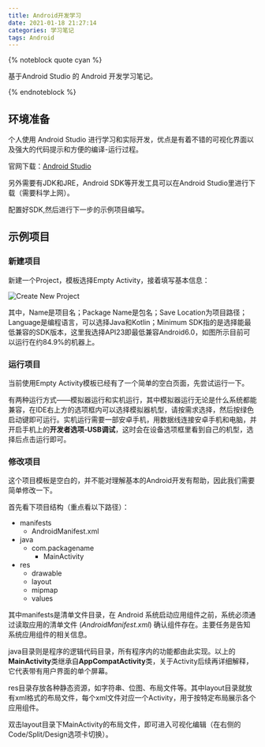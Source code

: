 ```yaml
---
title: Android开发学习
date: 2021-01-18 21:27:14
categories: 学习笔记
tags: Android
---
```


{% noteblock quote cyan %}

基于Android Studio 的 Android 开发学习笔记。

{% endnoteblock %}

<!-- more -->

## 环境准备

个人使用 Android Studio 进行学习和实际开发，优点是有着不错的可视化界面以及强大的代码提示和方便的编译-运行过程。

官网下载：[Android Studio](https://developer.android.com/studio)

另外需要有JDK和JRE，Android SDK等开发工具可以在Android Studio里进行下载（需要科学上网）。

配置好SDK,然后进行下一步的示例项目编写。

## 示例项目

### 新建项目

新建一个Project，模板选择Empty Activity，接着填写基本信息：

![Create New Project](/home/Secriy/Working/Hexo/source/_posts/Android开发学习/image-20210118215350109.png)

其中，Name是项目名；Package Name是包名；Save Location为项目路径；Language是编程语言，可以选择Java和Kotlin；Minimum SDK指的是选择能最低兼容的SDK版本，这里我选择API23即最低兼容Android6.0，如图所示目前可以运行在约84.9%的机器上。

### 运行项目

当前使用Empty Activity模板已经有了一个简单的空白页面，先尝试运行一下。

有两种运行方式——模拟器运行和实机运行，其中模拟器运行无论是什么系统都能兼容，在IDE右上方的选项框内可以选择模拟器机型，请按需求选择，然后按绿色启动键即可运行。实机运行需要一部安卓手机，用数据线连接安卓手机和电脑，并开启手机上的**开发者选项-USB调试**，这时会在设备选项框里看到自己的机型，选择后点击运行即可。

### 修改项目

这个项目模板是空白的，并不能对理解基本的Android开发有帮助，因此我们需要简单修改一下。

首先看下项目结构（重点看以下路径）：

- manifests
	- AndroidManifest.xml
- java
	- com.packagename
		- MainActivity
- res
	- drawable
	- layout
	- mipmap
	- values

其中manifests是清单文件目录，在 Android 系统启动应用组件之前，系统必须通过读取应用的清单文件 (*AndroidManifest.xml*) 确认组件存在。主要任务是告知系统应用组件的相关信息。

java目录则是程序的逻辑代码目录，所有程序内的功能都由此实现。以上的**MainActivity**类继承自**AppCompatActivity**类，关于Activity后续再详细解释，它代表带有用户界面的单个屏幕。

res目录存放各种静态资源，如字符串、位图、布局文件等。其中layout目录就放有xml格式的布局文件，每个xml文件对应一个Activity，用于按特定布局展示各个应用组件。

双击layout目录下MainActivity的布局文件，即可进入可视化编辑（在右侧的Code/Split/Design选项卡切换）。



